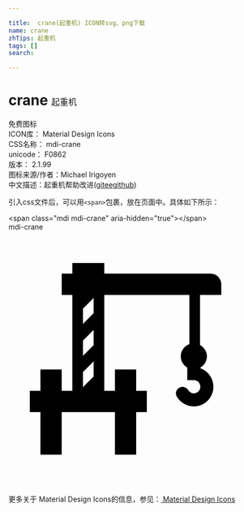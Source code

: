 ```yaml
---

title:  crane(起重机) ICON转svg、png下载
name: crane
zhTips: 起重机
tags: []
search: 

---
```


# crane  <small style="font-size: 60%;font-weight: 100">起重机</small>


<div class="detail-page">
<p>
<span><span class="badge-success badge">免费图标</span> </span>
<br/>
<span>
ICON库：
<span class="badge-secondary badge">Material Design Icons</span> 
</span>
<br/>
<span>
CSS名称：
<span class="badge-secondary badge">mdi-crane</span> 
</span>
<br/>
<span>
unicode：
<span class="badge-secondary badge">F0862</span> 
<copy-btn content='F0862' btn-title=""></copy-btn>
<copy-btn :content='String.fromCodePoint(parseInt("F0862", 16))' btn-title="复制U"></copy-btn>
</span>
<br/>
<span>
版本：
<span class="badge-secondary badge">2.1.99</span> 
</span>
<br/>
<span>图标来源/作者：<span class="badge-light badge">Michael Irigoyen</span></span> 
<br/>
<span class="zh-detail">中文描述：<span class="badge-primary badge">起重机</span><span class="help-link"><span>帮助改进</span>(<a href="https://gitee.com/liuwave/icon-helper/edit/master/json/material/crane.json" target="_blank" rel="noopener noreferrer">gitee</a><a href="https://github.com/liuwave/icon-helper/edit/master/json/material/crane.json" target="_blank" rel="noopener noreferrer">github</a></span>)</span><br/>
</p>
</div>
<div class="alert alert-dark">
  <i class="mdi mdi-crane mdi-48px"></i>
  <i class="mdi mdi-crane mdi-36px"></i>
  <i class="mdi mdi-crane mdi-24px"></i>
  <i class="mdi mdi-crane mdi-18px"></i>
</div>
<div>
  <p>引入css文件后，可以用<code>&lt;span&gt;</code>包裹，放在页面中。具体如下所示：    
  </p>
  <div class="alert alert-primary" style="font-size: 14px">
    &lt;span class="mdi mdi-crane" aria-hidden="true"&gt;&lt;/span&gt;
    <copy-btn content='<span class="mdi mdi-crane" aria-hidden="true"></span>'></copy-btn>
  </div>
  <div class="alert alert-secondary">
    <i class="mdi mdi-crane"
    style="font-size: 24px"
    aria-hidden="true"></i> mdi-crane
    <copy-btn content="mdi-crane" btn-title="复制图标名称"></copy-btn>
  </div>
</div>
<div id="svg" class="svg-wrap">
<svg xmlns="http://www.w3.org/2000/svg" viewBox="0 0 24 24"><path d="M20,6V5A1,1 0 0,0 19,4H9V3H6V4H5V6H6V15H5V13H3V15H2V17H3V21H5V17H10V21H12V19.92L12,17H13V15H12V13H10V15H9V6H17V10.62C16.53,10.79 16.19,11.23 16.19,11.76C16.19,12.2 16.43,12.6 16.8,12.82V14H17.42C17.76,14 18.03,14.28 18.03,14.62C18.03,14.96 17.76,15.24 17.42,15.24C17.2,15.24 17,15.12 16.89,14.93C16.71,14.64 16.34,14.54 16.05,14.71C15.75,14.87 15.65,15.25 15.82,15.55C16.15,16.11 16.76,16.47 17.42,16.47C18.43,16.47 19.26,15.64 19.26,14.62C19.26,13.84 18.76,13.14 18.03,12.88V12.82C18.41,12.6 18.65,12.2 18.65,11.76C18.65,11.3 18.38,10.91 18,10.7V6H20M8,13.66L7,14.66V13.24L8,12.24V13.66M8,10.71L7,11.71V10.29L8,9.29V10.71M7,8.71V7.29L8,6.29V7.71L7,8.71Z" /></svg>
</div>
<detail full-name='mdi-crane'></detail>
    
<div><p>更多关于 Material Design Icons的信息，参见：<a target="_blank" href="https://iconhelper.cn/material.html"> Material Design Icons</a>
</p></div>
